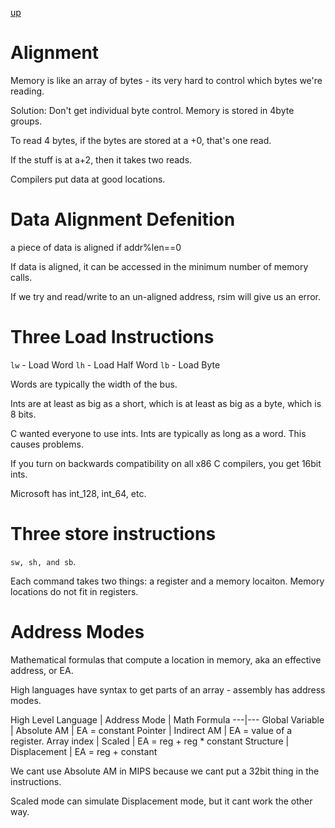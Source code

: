 [up](../index.md)

# Alignment

Memory is like an array of bytes - its very hard to control which bytes we're reading.

Solution: Don't get individual byte control. Memory is stored in 4byte groups.

To read 4 bytes, if the bytes are stored at a +0, that's one read.

If the stuff is at a+2, then it takes two reads.

Compilers put data at good locations.

# Data Alignment Defenition

a piece of data is aligned if addr%len==0

If data is aligned, it can be accessed in the minimum number of memory calls.

If we try and read/write to an un-aligned address, rsim will give us an error.

# Three Load Instructions

`lw` - Load Word
`lh` - Load Half Word
`lb` - Load Byte

Words are typically the width of the bus.

Ints are at least as big as a short, which is at least as big as a byte, which is 8 bits.

C wanted everyone to use ints. Ints are typically as long as a word. This causes problems.

If you turn on backwards compatibility on all x86 C compilers, you get 16bit ints.

Microsoft has int_128, int_64, etc.

# Three store instructions
`sw, sh, and sb`.

Each command takes two things: a register and a memory locaiton. Memory locations do not fit in registers.

# Address Modes

Mathematical formulas that compute a location in memory, aka an effective address, or EA.

High languages have syntax to get parts of an array - assembly has address modes.

High Level Language | Address Mode | Math Formula
---|---
Global Variable | Absolute AM | EA = constant
Pointer | Indirect AM | EA = value of a register.
Array index | Scaled | EA = reg + reg * constant
Structure | Displacement | EA = reg + constant

We cant use Absolute AM in MIPS because we cant put a 32bit thing in the instructions.

Scaled mode can simulate Displacement mode, but it cant work the other way.
